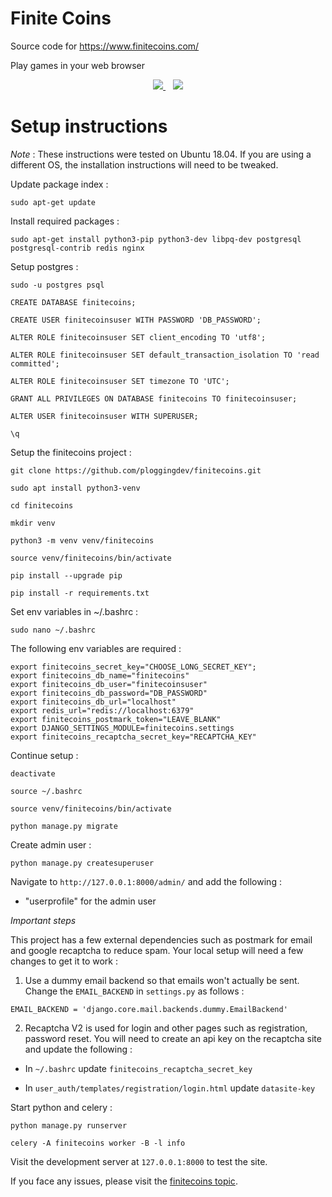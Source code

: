 # Finite Coins

Source code for https://www.finitecoins.com/

Play games in your web browser

<p align="center">
    <a href="https://www.hackerschat.net/topics/finitecoins/" alt="Chat on Hackerschat">
        <img src="https://img.shields.io/badge/chat-on%20Hackerschat-brightgreen.svg" />
    </a>
    &nbsp;&nbsp;
    <a href="https://www.hackerschat.net/topics/finitecoins/forum/" alt="Forum on Hackerschat">
        <img src="https://img.shields.io/badge/forum-on%20Hackerschat-brightgreen.svg" />
    </a>
</p>

# Setup instructions

*Note* : These instructions were tested on Ubuntu 18.04. If you are using a different OS, the installation instructions will need to be tweaked.

Update package index :

```
sudo apt-get update
```

Install required packages :

```
sudo apt-get install python3-pip python3-dev libpq-dev postgresql postgresql-contrib redis nginx
```

Setup postgres :

```
sudo -u postgres psql

CREATE DATABASE finitecoins;

CREATE USER finitecoinsuser WITH PASSWORD 'DB_PASSWORD';

ALTER ROLE finitecoinsuser SET client_encoding TO 'utf8';

ALTER ROLE finitecoinsuser SET default_transaction_isolation TO 'read committed';

ALTER ROLE finitecoinsuser SET timezone TO 'UTC';

GRANT ALL PRIVILEGES ON DATABASE finitecoins TO finitecoinsuser;

ALTER USER finitecoinsuser WITH SUPERUSER;

\q
```

Setup the finitecoins project :

```
git clone https://github.com/ploggingdev/finitecoins.git

sudo apt install python3-venv

cd finitecoins

mkdir venv

python3 -m venv venv/finitecoins

source venv/finitecoins/bin/activate

pip install --upgrade pip

pip install -r requirements.txt
```

Set env variables in ~/.bashrc :

```
sudo nano ~/.bashrc
```

The following env variables are required :

```
export finitecoins_secret_key="CHOOSE_LONG_SECRET_KEY";
export finitecoins_db_name="finitecoins"
export finitecoins_db_user="finitecoinsuser"
export finitecoins_db_password="DB_PASSWORD"
export finitecoins_db_url="localhost"
export redis_url="redis://localhost:6379"
export finitecoins_postmark_token="LEAVE_BLANK"
export DJANGO_SETTINGS_MODULE=finitecoins.settings
export finitecoins_recaptcha_secret_key="RECAPTCHA_KEY"
```

Continue setup :

```
deactivate

source ~/.bashrc

source venv/finitecoins/bin/activate

python manage.py migrate
```

Create admin user :

```
python manage.py createsuperuser
```

Navigate to `http://127.0.0.1:8000/admin/` and add the following :

* "userprofile" for the admin user

*Important steps*

This project has a few external dependencies such as postmark for email and google recaptcha to reduce spam. Your local setup will need a few changes to get it to work :

1. Use a dummy email backend so that emails won't actually be sent. Change the `EMAIL_BACKEND` in `settings.py` as follows :

```
EMAIL_BACKEND = 'django.core.mail.backends.dummy.EmailBackend'
```

2. Recaptcha V2 is used for login and other pages such as registration, password reset. You will need to create an api key on the recaptcha site and update the following :

* In `~/.bashrc` update `finitecoins_recaptcha_secret_key`

* In `user_auth/templates/registration/login.html` update `datasite-key`

Start python and celery :

```
python manage.py runserver

celery -A finitecoins worker -B -l info
```

Visit the development server at `127.0.0.1:8000` to test the site.

If you face any issues, please visit the [finitecoins topic](https://www.hackerschat.net/topics/finitecoins/).